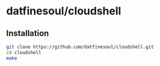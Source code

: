# datfinesoul/cloudshell

## Installation

```bash
git clone https://github.com/datfinesoul/cloudshell.git
cd cloudshell
make
```
